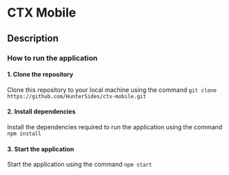 # CTX Mobile

## Description

### How to run the application

#### 1. Clone the repository
Clone this repository to your local machine using the command `git clone https://github.com/HunterSides/ctx-mobile.git`

#### 2. Install dependencies
Install the dependencies required to run the application using the command `npm install`

#### 3. Start the application
Start the application using the command `npm start`

